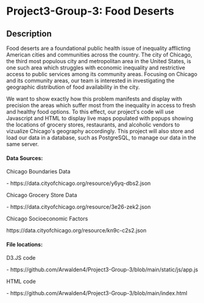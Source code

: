 # Project3-Group-3: Food Deserts
## Description
Food deserts are a foundational public health issue of inequality afflicting American cities and communities across the country. The city of Chicago, the third most populous city and metropolitan area in the United States, is one such area which struggles with economic inequality and restrictive access to public services among its community areas. Focusing on Chicago and its community areas, our team is interested in investigating the geographic distribution of food availability in the city. 

We want to show exactly how this problem manifests and display with precision the areas which suffer most from the inequality in access to fresh and healthy food options. To this effect, our project's code will use Javascript and HTML to display live maps populated with popups showing the locations of grocery stores, restaurants, and alcoholic vendors to vizualize Chicago's geography accordingly. This project will also store and load our data in a database, such as PostgreSQL, to manage our data in the same server.




#### Data Sources:
<p>Chicago Boundaries Data</p>
- https://data.cityofchicago.org/resource/y6yq-dbs2.json

<p>Chicago Grocery Store Data </p>
- https://data.cityofchicago.org/resource/3e26-zek2.json
<p>Chicago Socioeconomic Factors</p>
https://data.cityofchicago.org/resource/kn9c-c2s2.json


#### File locations:
<p>D3.JS code</p>
- https://github.com/Arwalden4/Project3-Group-3/blob/main/static/js/app.js

<p>HTML code</p>
- https://github.com/Arwalden4/Project3-Group-3/blob/main/index.html

